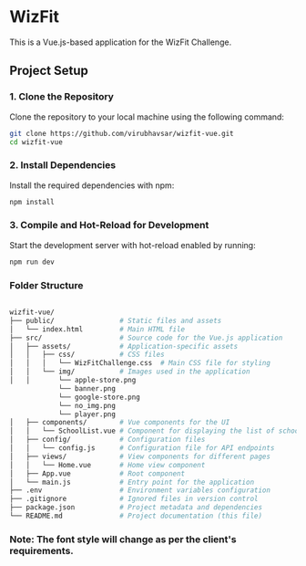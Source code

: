 # WizFit

This is a Vue.js-based application for the WizFit Challenge.

## Project Setup

### 1. Clone the Repository

Clone the repository to your local machine using the following command:

```bash
git clone https://github.com/virubhavsar/wizfit-vue.git
cd wizfit-vue
```

### 2. Install Dependencies

Install the required dependencies with npm:

```bash
npm install
```

### 3. Compile and Hot-Reload for Development

Start the development server with hot-reload enabled by running:

```bash
npm run dev
```

### Folder Structure

```bash

wizfit-vue/
├── public/                # Static files and assets
│   └── index.html         # Main HTML file
├── src/                   # Source code for the Vue.js application
│   ├── assets/            # Application-specific assets
│   │   ├── css/           # CSS files
│   │   │   └── WizFitChallenge.css  # Main CSS file for styling
│   │   └── img/           # Images used in the application
│   │       └── apple-store.png
            └── banner.png
            └── google-store.png
            └── no_img.png
            └── player.png
│   ├── components/        # Vue components for the UI
│   │   └── SchoolList.vue # Component for displaying the list of schools
│   ├── config/            # Configuration files
│   │   └── config.js      # Configuration file for API endpoints
│   ├── views/             # View components for different pages
│   │   └── Home.vue       # Home view component
│   ├── App.vue            # Root component
│   └── main.js            # Entry point for the application
├── .env                   # Environment variables configuration
├── .gitignore             # Ignored files in version control
├── package.json           # Project metadata and dependencies
└── README.md              # Project documentation (this file)


```

### Note: The font style will change as per the client's requirements.
